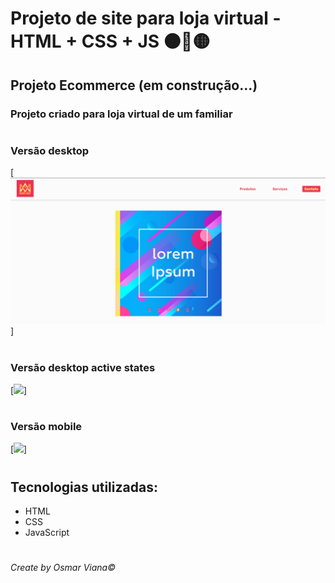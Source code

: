 # Projeto de site para loja virtual - HTML + CSS + JS 🟠🔵🟡

## Projeto Ecommerce (em construção...)

### Projeto criado para loja virtual de um familiar

#

### Versão desktop

[<img src="./design/tela-desktop.png">]

#

### Versão desktop active states

[<img src="./design/tela-ativa.gif">]

#

### Versão mobile

[<img src="./design/tela-mobile.gif">]

#

## Tecnologias utilizadas:

- HTML
- CSS
- JavaScript

#

###### Create by Osmar Viana©
